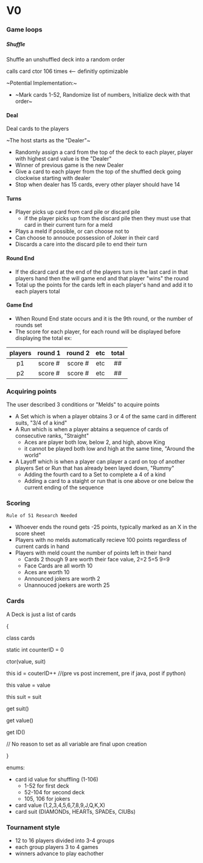 # V0

### Game loops

##### Shuffle

Shuffle an unshuffled deck into a random order

calls card ctor 106 times <-- definitly optimizable

~Potential Implementation:~
- ~Mark cards 1-52, Randomize list of numbers, Initialize deck with that order~

#### Deal

Deal cards to the players

~The host starts as the "Dealer"~
- Randomly assign a card from the top of the deck to each player, player with highest card value is the "Dealer"
- Winner of previous game is the new Dealer
- Give a card to each player from the top of the shuffled deck going clockwise starting with dealer
- Stop when dealer has 15 cards, every other player should have 14

#### Turns

- Player picks up card from card pile or discard pile
  - if the player picks up from the discard pile then they must use that card in their current turn for a meld
- Plays a meld if possible, or can choose not to
- Can choose to annouce possession of Joker in their card
- Discards a care into the discard pile to end their turn

#### Round End

- If the dicard card at the end of the players turn is the last card in that players hand then the will game end and that player "wins" the round
- Total up the points for the cards left in each player's hand and add it to each players total

#### Game End

- When Round End state occurs and it is the 9th round, or the number of rounds set
- The score for each player, for each round will be displayed before displaying the total
ex:

| players | round 1 | round 2| etc | total |
| :---: | :---: | :---: | :---: | :---: |
| p1 | score # | score # | etc | ## |
| p2 | score # | score # | etc | ## |  

### Acquiring points
The user described 3 conditions or "Melds" to acquire points
- A Set which is when a player obtains 3 or 4 of the same card in different suits, "3/4 of a kind"
- A Run which is when a player abtains a sequence of cards of consecutive ranks, "Straight"
  - Aces are player both low, below 2, and high, above King
  - it cannot be played both low and high at the same time, "Around the world"
- A Layoff which is when a player can player a card on top of another players Set or Run that has already been layed down, "Rummy"
  - Adding the fourth card to a Set to complete a 4 of a kind
  - Adding a card to a staight or run that is one above or one below the current ending of the sequence
  
### Scoring

`Rule of 51 Research Needed`

- Whoever ends the round gets -25 points, typically marked as an X in the score sheet
- Players with no melds automatically recieve 100 points regardless of current cards in hand
- Players with meld count the number of points left in their hand 
  - Cards 2 though 9 are worth their face value, 2=2 5=5 9=9
  - Face Cards are all worth 10
  - Aces are worth 10
  - Announced jokers are worth 2
  - Unannouced joekers are worth 25

### Cards

A Deck is just a list of cards

{

class cards

static int counterID = 0

ctor(value, suit)

this id = couterID++  //(pre vs post increment, pre if java, post if python)

this value = value

this suit = suit

get suit()

get value()

get ID()

// No reason to set as all variable are final upon creation

}

enums:
- card id value for shuffling (1-106)
  - 1-52 for first deck
  - 52-104 for second deck
  - 105, 106 for jokers
- card value (1,2,3,4,5,6,7,8,9,J,Q,K,X)
- card suit (DIAMONDs, HEARTs, SPADEs, ClUBs)

### Tournament style

- 12 to 16 players divided into 3-4 groups
- each group players 3 to 4 games
- winners advance to play eachother

